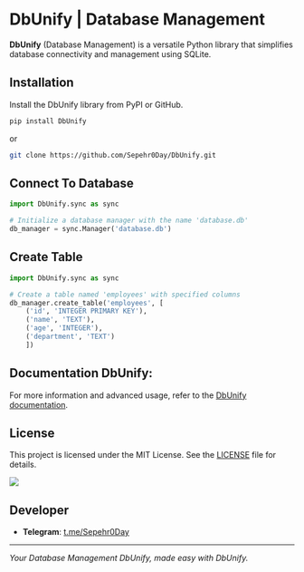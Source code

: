 # DbUnify | Database Management

**DbUnify** (Database Management) is a versatile Python library that simplifies database connectivity and management using SQLite.

## Installation
   Install the DbUnify library from PyPI or GitHub.
   
   ```bash
   pip install DbUnify
   ```
   
   or
   
   ```bash
   git clone https://github.com/Sepehr0Day/DbUnify.git
   ```
## Connect To Database
```python
import DbUnify.sync as sync

# Initialize a database manager with the name 'database.db'
db_manager = sync.Manager('database.db')

   ```

## Create Table
```python
import DbUnify.sync as sync

# Create a table named 'employees' with specified columns
db_manager.create_table('employees', [
    ('id', 'INTEGER PRIMARY KEY'), 
    ('name', 'TEXT'),
    ('age', 'INTEGER'),
    ('department', 'TEXT')
    ])


   ```


## Documentation DbUnify:

   For more information and advanced usage, refer to the [DbUnify documentation](https://Sepehr0day.github.io/DbUnify.html).

  
## License

This project is licensed under the MIT License. See the [LICENSE](https://github.com/Sepehr0Day/DbUnify/blob/main/LICENSE) file for details.

<a href="https://pypi.org/project/DbUnify/"><img src="https://img.shields.io/badge/DbUnify-1.5-blue"></a> 

## Developer
- **Telegram**: [t.me/Sepehr0Day](https://t.me/Sepehr0Day)

---

*Your Database Management DbUnify, made easy with DbUnify.*
